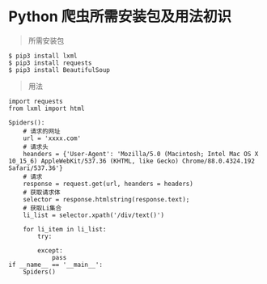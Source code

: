 <!--
 * @Author: WannTonn
 * @Date: 2021-03-01 22:04:23
 * @LastEditTime: 2021-03-01 22:15:25
 * @LastEditors: WannTonn
 * @Description: Python写爬虫小经验
 * @FilePath: /wanntonn.github.io/_posts/2021-03-01-Spider.md
-->
# Python 爬虫所需安装包及用法初识
> 所需安装包

    $ pip3 install lxml
    $ pip3 install requests
    $ pip3 install BeautifulSoup
> 用法

    import requests
    from lxml import html

    Spiders():
        # 请求的网址
        url = 'xxxx.com'
        # 请求头
        heanders = {'User-Agent': 'Mozilla/5.0 (Macintosh; Intel Mac OS X 10_15_6) AppleWebKit/537.36 (KHTML, like Gecko) Chrome/88.0.4324.192 Safari/537.36'}
        # 请求
        response = request.get(url, heanders = headers)
        # 获取请求体
        selector = response.htmlstring(response.text);
        # 获取Li集合
        li_list = selector.xpath('/div/text()')

        for li_item in li_list:
            try:

            except:
                pass
    if __name__ == '__main__':
        Spiders()